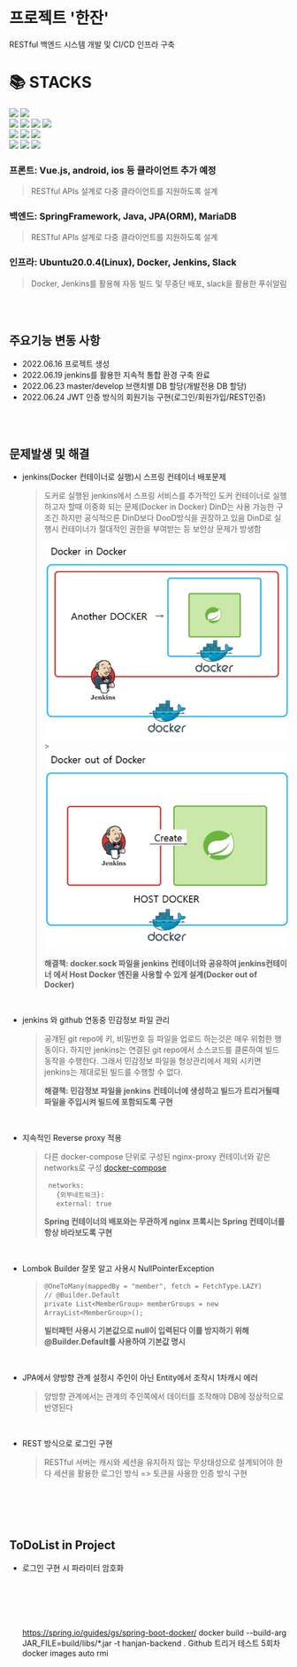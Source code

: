 # 프로젝트 '한잔'

RESTful 백엔드 시스템 개발 및 CI/CD 인프라 구축

<div align=left><h1>📚 STACKS</h1></div>

<div align=left> 
  <img src="https://img.shields.io/badge/vue.js-4FC08D?style=for-the-badge&logo=vue.js&logoColor=white"> 
  <img src="https://img.shields.io/badge/bootstrap-7952B3?style=for-the-badge&logo=bootstrap&logoColor=white">
  <br>
  <img src="https://img.shields.io/badge/html5-E34F26?style=for-the-badge&logo=html5&logoColor=white"> 
  <img src="https://img.shields.io/badge/css-1572B6?style=for-the-badge&logo=css3&logoColor=white"> 
  <img src="https://img.shields.io/badge/javascript-F7DF1E?style=for-the-badge&logo=javascript&logoColor=black"> 
  <img src="https://img.shields.io/badge/jquery-0769AD?style=for-the-badge&logo=jquery&logoColor=white">
  <br>

  <img src="https://img.shields.io/badge/java-007396?style=for-the-badge&logo=java&logoColor=white"> 
  <img src="https://img.shields.io/badge/spring-6DB33F?style=for-the-badge&logo=spring&logoColor=white"> 
  <img src="https://img.shields.io/badge/mariaDB-003545?style=for-the-badge&logo=mariaDB&logoColor=white"> 
  <br>

  <img src="https://img.shields.io/badge/linux-FCC624?style=for-the-badge&logo=linux&logoColor=black"> 
  <img src="https://img.shields.io/badge/jenkins-gray?style=for-the-badge&logo=jenkins&logoColor=white"> 
  <img src="https://img.shields.io/badge/Docker-2496ED?style=for-the-badge&logo=docker&logoColor=white"> 
  <br>
</div>

### 프론트: Vue.js, android, ios 등 클라이언트 추가 예정

> RESTful APIs 설계로 다중 클라이언트를 지원하도록 설계

### 백엔드: SpringFramework, Java, JPA(ORM), MariaDB

> RESTful APIs 설계로 다중 클라이언트를 지원하도록 설계

### 인프라: Ubuntu20.0.4(Linux), Docker, Jenkins, Slack

> Docker, Jenkins를 활용해 자동 빌드 및 무중단 배포, slack을 활용한 푸쉬알림

<br><br>

## 주요기능 변동 사항

- 2022.06.16 프로젝트 생성
- 2022.06.19 jenkins를 활용한 지속적 통합 환경 구축 완료
- 2022.06.23 master/develop 브랜치별 DB 할당(개발전용 DB 할당)
- 2022.06.24 JWT 인증 방식의 회원기능 구현(로그인/회원가입/REST인증)

<br><br>

## 문제발생 및 해결

- jenkins(Docker 컨테이너로 실행)시 스프링 컨테이너 배포문제

  > 도커로 실행된 jenkins에서 스프링 서비스를 추가적인 도커 컨테이너로 실행하고자 할때 이중화 되는 문제(Docker in Docker)
  > DinD는 사용 가능한 구조긴 하지만 공식적으론 DinD보다 DooD방식을 권장하고 있음
  > DinD로 실행시 컨테이너가 절대적인 권한을 부여받는 등 보안상 문제가 방생함
  >
  > ![도커in도커](img_doc/docker_in_docker.png) > ![도커 out of 도커](img_doc/docker_out_of_docker.png)
  >
  > **해결책: docker.sock 파일을 jenkins 컨테이너와 공유하여 jenkins컨테이너 에서 Host Docker 엔진을 사용할 수 있게 설계(Docker out of Docker)**

  <br>

- jenkins 와 github 연동중 민감정보 파일 관리

  > 공개된 git repo에 키, 비밀번호 등 파일을 업로드 하는것은 매우 위험한 행동이다.
  > 하지만 jenkins는 연결된 git repo에서 소스코드를 클론하여 빌드 동작을 수행한다.
  > 그래서 민감정보 파일을 형상관리에서 제외 시키면 jenkins는 제대로된 빌드를 수행할 수 없다.
  >
  > **해결책: 민감정보 파일을 jenkins 컨테이너에 생성하고 빌드가 트리거될때 파일을 주입시켜 빌드에 포함되도록 구현**

  <br>

- 지속적인 Reverse proxy 적용

  > 다른 docker-compose 단위로 구성된 nginx-proxy 컨테이너와 같은 networks로 구성
  > [docker-compose](docker-compose.yml)
  >
  > ```
  >  networks:
  >    {외부네트워크}:
  >    external: true
  > ```
  >
  > **Spring 컨테이너의 배포와는 무관하게 nginx 프록시는 Spring 컨테이너를 항상 바라보도록 구현**

  <br>

- Lombok Builder 잘못 알고 사용시 NullPointerException

  > ```
  > @OneToMany(mappedBy = "member", fetch = FetchType.LAZY)
  > // @Builder.Default
  > private List<MemberGroup> memberGroups = new ArrayList<MemberGroup>();
  > ```
  >
  > **빌터패턴 사용시 기본값으로 null이 입력된다 이를 방지하기 위해 @Builder.Default를 사용하여 기본값 명시**

  <br>

- JPA에서 양방향 관계 설정시 주인이 아닌 Entity에서 조작시 1차캐시 에러

  > 양방향 관계에서는 관계의 주인쪽에서 데이터를 조작해야 DB에 정상적으로 반영된다

  <br>

- REST 방식으로 로그인 구현

  > RESTful 서버는 캐시와 세션을 유지하지 않는 무상태성으로 설계되어야 한다
  > 세션을 활용한 로그인 방식 => 토큰을 사용한 인증 방식 구현

  <br>
  
  <br><br>
## ToDoList in Project
- 로그인 구현 시 파라미터 암호화

  <br> <br> <br> <br> <br>
  https://spring.io/guides/gs/spring-boot-docker/
  docker build --build-arg JAR_FILE=build/libs/\*.jar -t hanjan-backend .
  Github 트리거 테스트 5회차
  docker images auto rmi
